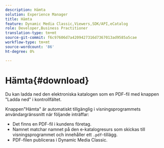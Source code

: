 ```yaml
---
description: Hämta
solution: Experience Manager
title: Hämta
feature: Dynamic Media Classic,Viewers,SDK/API,eCatalog
role: Developer,Business Practitioner
translation-type: tm+mt
source-git-commit: f6c97606d7a4209427316d7367013ad9585a5cae
workflow-type: tm+mt
source-wordcount: '86'
ht-degree: 0%

---
```



# Hämta{#download}

Du kan ladda ned den elektroniska katalogen som en PDF-fil med knappen &quot;Ladda ned&quot; i kontrollfältet.

Knappen&quot;Hämta&quot; är automatiskt tillgänglig i visningsprogrammets användargränssnitt när följande inträffar:

* Det finns en PDF-fil i kundens företag.
* Namnet matchar namnet på den e-katalogresurs som skickas till visningsprogrammet och innehåller ett `.pdf`-tillägg.
* PDF-filen publiceras i Dynamic Media Classic.

